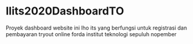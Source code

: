 # Ilits2020DashboardTO
 Proyek dashboard website ini lho its yang berfungsi untuk registrasi dan pembayaran tryout online forda institut teknologi sepuluh nopember
